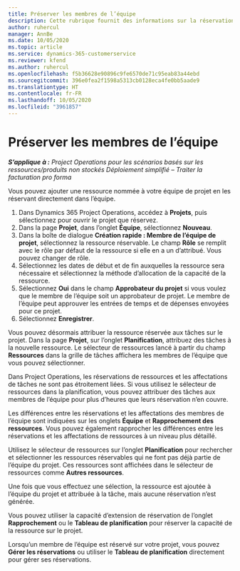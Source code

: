 ```yaml
---
title: Préserver les membres de l’équipe
description: Cette rubrique fournit des informations sur la réservation de ressources nommées dans les équipes de projet et leur attribution de tâches.
author: ruhercul
manager: AnnBe
ms.date: 10/05/2020
ms.topic: article
ms.service: dynamics-365-customerservice
ms.reviewer: kfend
ms.author: ruhercul
ms.openlocfilehash: f5b36628e90896c9fe6570de71c95eab83a44ebd
ms.sourcegitcommit: 396e0fea2f1598a5313cb0128eca4fe0bb5aade9
ms.translationtype: HT
ms.contentlocale: fr-FR
ms.lasthandoff: 10/05/2020
ms.locfileid: "3961857"
---
```

# <a name="maintain-team-members"></a>Préserver les membres de l’équipe

_**S’applique à :** Project Operations pour les scénarios basés sur les ressources/produits non stockés Déploiement simplifié – Traiter la facturation pro forma_

Vous pouvez ajouter une ressource nommée à votre équipe de projet en les réservant directement dans l’équipe.

1. Dans Dynamics 365 Project Operations, accédez à **Projets**, puis sélectionnez pour ouvrir le projet que réservez.
2. Dans la page **Projet**, dans l’onglet **Équipe**, sélectionnez **Nouveau**. 
3. Dans la boîte de dialogue **Création rapide : Membre de l’équipe de projet**, sélectionnez la ressource réservable. Le champ **Rôle** se remplit avec le rôle par défaut de la ressource si elle en a un d’attribué. Vous pouvez changer de rôle. 
4. Sélectionnez les dates de début et de fin auxquelles la ressource sera nécessaire et sélectionnez la méthode d’allocation de la capacité de la ressource. 
5. Sélectionnez **Oui** dans le champ **Approbateur du projet** si vous voulez que le membre de l’équipe soit un approbateur de projet. Le membre de l’équipe peut approuver les entrées de temps et de dépenses envoyées pour ce projet. 
6. Sélectionnez **Enregistrer**.

Vous pouvez désormais attribuer la ressource réservée aux tâches sur le projet. Dans la page **Projet**, sur l’onglet **Planification**, attribuez des tâches à la nouvelle ressource. Le sélecteur de ressources lancé à partir du champ **Ressources** dans la grille de tâches affichera les membres de l’équipe que vous pouvez sélectionner.


Dans Project Operations, les réservations de ressources et les affectations de tâches ne sont pas étroitement liées. Si vous utilisez le sélecteur de ressources dans la planification, vous pouvez attribuer des tâches aux membres de l’équipe pour plus d’heures que leurs réservation n’en couvre.

Les différences entre les réservations et les affectations des membres de l’équipe sont indiquées sur les onglets **Équipe** et **Rapprochement des ressources**. Vous pouvez également rapprocher les différences entre les réservations et les affectations de ressources à un niveau plus détaillé.

Utilisez le sélecteur de ressources sur l’onglet **Planification** pour rechercher et sélectionner les ressources réservables qui ne font pas déjà partie de l’équipe du projet. Ces ressources sont affichées dans le sélecteur de ressources comme **Autres ressources**.

Une fois que vous effectuez une sélection, la ressource est ajoutée à l’équipe du projet et attribuée à la tâche, mais aucune réservation n’est générée.

Vous pouvez utiliser la capacité d’extension de réservation de l’onglet **Rapprochement** ou le **Tableau de planification** pour réserver la capacité de la ressource sur le projet.

Lorsqu’un membre de l’équipe est réservé sur votre projet, vous pouvez **Gérer les réservations** ou utiliser le **Tableau de planification** directement pour gérer ses réservations.
